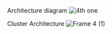 Architecture diagram
![4th one ](https://github.com/user-attachments/assets/6100fa5c-c928-4bc2-9d99-e3130c7be536)


Cluster Architecture
![Frame 4 (1)](https://github.com/user-attachments/assets/f0e8ddaa-1ff6-47dc-9e6e-6c197cdb7d09)

